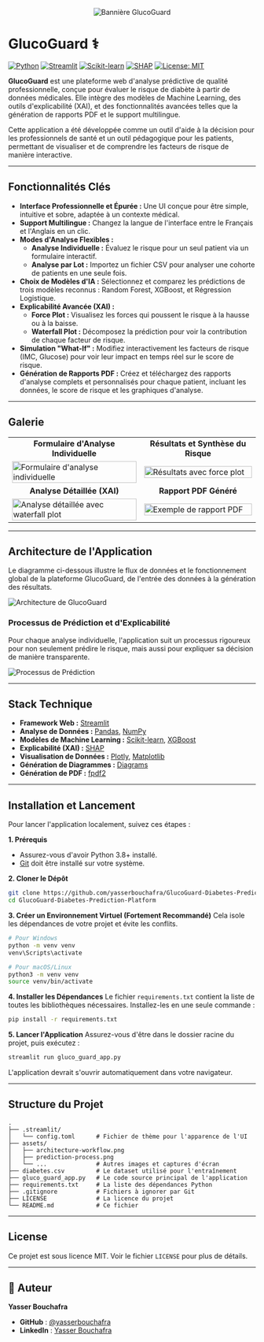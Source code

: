 <p align="center">
  <img src="assets/banner.png" alt="Bannière GlucoGuard">
</p>

# GlucoGuard ⚕️

[![Python](https://img.shields.io/badge/Python-3.9+-blue.svg)](https://www.python.org/)
[![Streamlit](https://img.shields.io/badge/Streamlit-1.35-ff69b4.svg)](https://streamlit.io)
[![Scikit-learn](https://img.shields.io/badge/Scikit--learn-1.4-F8991D.svg)](https://scikit-learn.org/)
[![SHAP](https://img.shields.io/badge/SHAP-0.45-9cf.svg)](https://shap.readthedocs.io/en/latest/)
[![License: MIT](https://img.shields.io/badge/License-MIT-yellow.svg)](https://opensource.org/licenses/MIT)

**GlucoGuard** est une plateforme web d'analyse prédictive de qualité professionnelle, conçue pour évaluer le risque de diabète à partir de données médicales. Elle intègre des modèles de Machine Learning, des outils d'explicabilité (XAI), et des fonctionnalités avancées telles que la génération de rapports PDF et le support multilingue.

Cette application a été développée comme un outil d'aide à la décision pour les professionnels de santé et un outil pédagogique pour les patients, permettant de visualiser et de comprendre les facteurs de risque de manière interactive.

---

## Fonctionnalités Clés

-   **Interface Professionnelle et Épurée :** Une UI conçue pour être simple, intuitive et sobre, adaptée à un contexte médical.
-   **Support Multilingue :** Changez la langue de l'interface entre le Français et l'Anglais en un clic.
-   **Modes d'Analyse Flexibles :**
    -   **Analyse Individuelle :** Évaluez le risque pour un seul patient via un formulaire interactif.
    -   **Analyse par Lot :** Importez un fichier CSV pour analyser une cohorte de patients en une seule fois.
-   **Choix de Modèles d'IA :** Sélectionnez et comparez les prédictions de trois modèles reconnus : Random Forest, XGBoost, et Régression Logistique.
-   **Explicabilité Avancée (XAI) :**
    -   **Force Plot :** Visualisez les forces qui poussent le risque à la hausse ou à la baisse.
    -   **Waterfall Plot :** Décomposez la prédiction pour voir la contribution de chaque facteur de risque.
-   **Simulation "What-If" :** Modifiez interactivement les facteurs de risque (IMC, Glucose) pour voir leur impact en temps réel sur le score de risque.
-   **Génération de Rapports PDF :** Créez et téléchargez des rapports d'analyse complets et personnalisés pour chaque patient, incluant les données, le score de risque et les graphiques d'analyse.

---

## Galerie

<table>
  <tr>
    <td align="center"><b>Formulaire d'Analyse Individuelle</b></td>
    <td align="center"><b>Résultats et Synthèse du Risque</b></td>
  </tr>
  <tr>
    <td><img src="assets/screenshot-01-individual-input.png" alt="Formulaire d'analyse individuelle" width="100%"></td>
    <td><img src="assets/screenshot-02-individual-results.png" alt="Résultats avec force plot" width="100%"></td>
  </tr>
  <tr>
    <td align="center"><b>Analyse Détaillée (XAI)</b></td>
    <td align="center"><b>Rapport PDF Généré</b></td>
  </tr>
  <tr>
    <td><img src="assets/screenshot-03-xai-waterfall.png" alt="Analyse détaillée avec waterfall plot" width="100%"></td>
    <td><img src="assets/screenshot-06-pdf-report.png" alt="Exemple de rapport PDF" width="100%"></td>
  </tr>
</table>

---

## Architecture de l'Application

Le diagramme ci-dessous illustre le flux de données et le fonctionnement global de la plateforme GlucoGuard, de l'entrée des données à la génération des résultats.

![Architecture de GlucoGuard](assets/architecture-workflow.png)

### Processus de Prédiction et d'Explicabilité

Pour chaque analyse individuelle, l'application suit un processus rigoureux pour non seulement prédire le risque, mais aussi pour expliquer sa décision de manière transparente.

![Processus de Prédiction](assets/prediction-process.png)

---

## Stack Technique

-   **Framework Web :** [Streamlit](https://streamlit.io/)
-   **Analyse de Données :** [Pandas](https://pandas.pydata.org/), [NumPy](https://numpy.org/)
-   **Modèles de Machine Learning :** [Scikit-learn](https://scikit-learn.org/), [XGBoost](https://xgboost.ai/)
-   **Explicabilité (XAI) :** [SHAP](https://shap.readthedocs.io/en/latest/)
-   **Visualisation de Données :** [Plotly](https://plotly.com/), [Matplotlib](https://matplotlib.org/)
-   **Génération de Diagrammes :** [Diagrams](https://diagrams.mingrammer.com/)
-   **Génération de PDF :** [fpdf2](https://pyfpdf.github.io/fpdf2/)

---

## Installation et Lancement

Pour lancer l'application localement, suivez ces étapes :

**1. Prérequis**
- Assurez-vous d'avoir Python 3.8+ installé.
- [Git](https://git-scm.com/downloads) doit être installé sur votre système.

**2. Cloner le Dépôt**
```bash
git clone https://github.com/yasserbouchafra/GlucoGuard-Diabetes-Prediction-Platform.git
cd GlucoGuard-Diabetes-Prediction-Platform
```

**3. Créer un Environnement Virtuel (Fortement Recommandé)**
Cela isole les dépendances de votre projet et évite les conflits.
```bash
# Pour Windows
python -m venv venv
venv\Scripts\activate

# Pour macOS/Linux
python3 -m venv venv
source venv/bin/activate
```

**4. Installer les Dépendances**
Le fichier `requirements.txt` contient la liste de toutes les bibliothèques nécessaires. Installez-les en une seule commande :
```bash
pip install -r requirements.txt
```

**5. Lancer l'Application**
Assurez-vous d'être dans le dossier racine du projet, puis exécutez :
```bash
streamlit run gluco_guard_app.py
```
L'application devrait s'ouvrir automatiquement dans votre navigateur.

---

## Structure du Projet

```
.
├── .streamlit/
│   └── config.toml      # Fichier de thème pour l'apparence de l'UI
├── assets/
│   ├── architecture-workflow.png
│   ├── prediction-process.png
│   └── ...              # Autres images et captures d'écran
├── diabetes.csv         # Le dataset utilisé pour l'entraînement
├── gluco_guard_app.py   # Le code source principal de l'application
├── requirements.txt     # La liste des dépendances Python
├── .gitignore           # Fichiers à ignorer par Git
├── LICENSE              # La licence du projet
└── README.md            # Ce fichier
```

---

## License

Ce projet est sous licence MIT. Voir le fichier `LICENSE` pour plus de détails.

---

## 👤 Auteur

**Yasser Bouchafra**

*   **GitHub** : [@yasserbouchafra](https://github.com/yasserbouchafra)
*   **LinkedIn** : [Yasser Bouchafra](https://www.linkedin.com/in/yasser-bouchafra-b1b17b313/)
